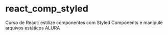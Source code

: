 # react_comp_styled
Curso de React: estilize componentes com Styled Components e manipule arquivos estáticos ALURA
